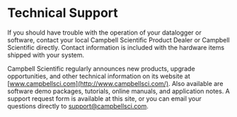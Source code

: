 # Technical Support

If you should have trouble with the operation of your datalogger or software, contact your local Campbell Scientific Product Dealer or Campbell Scientific directly. Contact information is included with the hardware items shipped with your system.

Campbell Scientific regularly announces new products, upgrade opportunities, and other technical information on its website at [www.campbellsci.com](http://www.campbellsci.com/). Also available are software demo packages, tutorials, online manuals, and application notes. A support request form is available at this site, or you can email your questions directly to [support@campbellsci.com](mailto:support@campbellsci.com).
